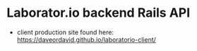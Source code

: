 # Laborator.io backend Rails API

- client production site found here: https://daveordavid.github.io/laboratorio-client/


